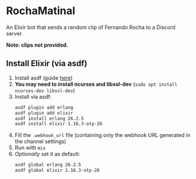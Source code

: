 # RochaMatinal

An Elixir bot that sends a random clip of Fernando Rocha to a Discord server.

**Note: clips not provided.**

## Install Elixir (via asdf)

1. Install asdf (guide [here](https://asdf-vm.com/guide/getting-started.html#_2-download-asdf))
1. **You may need to install ncurses and libssl-dev** (`sudo apt install ncurses-dev libssl-dev`)
1. Install via asdf: 
    ```sh
    asdf plugin add erlang
    asdf plugin add elixir
    asdf install erlang 26.2.5
    asdf install elixir 1.16.3-otp-26
    ```
1. Fill the `.webhook_url` file (containing only the webhook URL generated in the channel settings)
1. Run with `mix`
1. _Optionally_ set it as default:
   ```sh
   asdf global erlang 26.2.5
   asdf global elixir 1.16.3-otp-26
   ```
